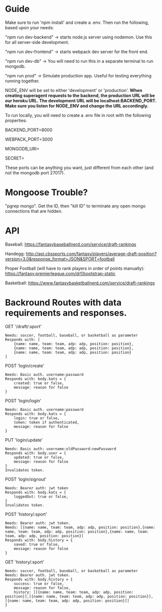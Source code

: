 # Guide

Make sure to run 'npm install' and create a .env. Then run the following, based upon your needs: 

"npm run dev-backend"     -> starts node.js server using nodemon. Use this for all server-side development.

"npm run dev-frontend"    -> starts webpack dev server for the front end. 

"npm run dev-db"          -> You will need to run this in a separate terminal to run mongodb.

"npm run prod"            -> Simulate production app. Useful for testing everything running together.

NODE_ENV will be set to either 'development' or 'production'. **When creating superagent requests to the backend, the production URL will be our heroku URL. The development URL will be localhost:BACKEND_PORT. Make sure you listen for NODE_ENV and change the URL accordingly.**

To run locally, you will need to create a .env file in root with the following properties:

BACKEND_PORT=8000

WEBPACK_PORT=3000

MONGODB_URI=

SECRET= 

These ports can be anything you want, just different from each other (and not the mongodb port 27017).

# Mongoose Trouble?

"pgrep mongo". Get the ID, then "kill ID" to terminate any open mongo connections that are hidden. 

# API

Baseball: https://fantasybaseballnerd.com/service/draft-rankings

Handegg: http://api.cbssports.com/fantasy/players/average-draft-position?version=3.0&response_format=JSON&SPORT=football

Proper Football (will have to rank players in order of points manually): https://fantasy.premierleague.com/drf/bootstrap-static

Basketball: https://www.fantasybasketballnerd.com/service/draft-rankings


# Backround Routes with data requirements and responses.

GET '/draft/:sport'
```
Needs: soccer, football, baseball, or basketball as parameter
Responds with: [
    {name: name, team: team, adp: adp, position: position},
    {name: name, team: team, adp: adp, position: position},
    {name: name, team: team, adp: adp, position: position}
]
```

POST 'login/create'
```
Needs: Basic auth. username:password
Responds with: body.kats = {
    created: true or false,
    message: reason for false
}
```

POST 'login/login'
```
Needs: Basic auth. username:password
Responds with: body.kats = {
    login: true or false,
    token: token if authenticated,
    message: reason for false
}
```

PUT 'login/update'
```
Needs: Basic auth: username:oldPassword:newPassword
Responds with: body.user = {
    updated: true or false,
    message: reason for false
}
Invalidates token.
```

POST 'login/signout'
```
Needs: Bearer auth: jwt token
Responds with: body.kats = {
    loggedOut: true or false,
}
Invalidates token.
```

POST 'history/:sport'
```
Needs: Bearer auth: jwt token.
Needs: [{name: name, team: team, adp: adp, position: position},{name: name, team: team, adp: adp, position: position},{name: name, team: team, adp: adp, position: position}]
Responds with: body.history = {
    saved: true or false,
    message: reason for false
}
```

GET 'history/:sport'
```
Needs: soccer, football, baseball, or basketball as parameter
Needs: Bearer auth. jwt token.
Responds with: body.history = {
    success: true or false,
    message: reason for false,
    history: [[{name: name, team: team, adp: adp, position: position}],[{name: name, team: team, adp: adp, position: position}],[{name: name, team: team, adp: adp, position: position}]]
}
```
